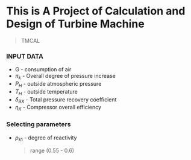 # This is A Project of Calculation and Design of Turbine Machine

> TMCAL

### INPUT DATA
- G - consumption of air
- $\pi_k$ - Overall degree of pressure increase
- $P_H$ - outside atmospheric pressure
- $T_H$ - outside temperature
- $\delta_{BX}$ - Total pressure recovery coefficient
- $\eta_K$ - Compressor overall efficiency


### Selecting parameters
- $\rho_{k1}$ - degree of reactivity
    > range (0.55 - 0.6)



